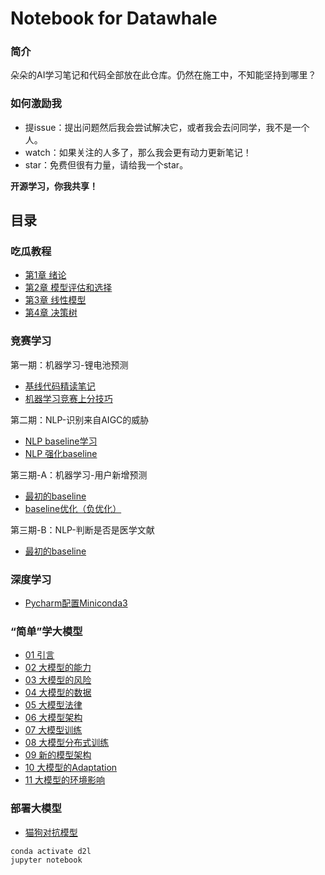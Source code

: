 # Notebook for Datawhale

### 简介

朵朵的AI学习笔记和代码全部放在此仓库。仍然在施工中，不知能坚持到哪里？

### 如何激励我

- 提issue：提出问题然后我会尝试解决它，或者我会去问同学，我不是一个人。
- watch：如果关注的人多了，那么我会更有动力更新笔记！
- star：免费但很有力量，请给我一个star。

**开源学习，你我共享！**

## 目录

### 吃瓜教程

* [第1章 绪论](/吃瓜教程/第1章-绪论.md)
* [第2章 模型评估和选择](/吃瓜教程/第2章-模型评估和选择.md)
* [第3章 线性模型](/吃瓜教程/第3章-线性模型.md)
* [第4章 决策树](/吃瓜教程/第4章-决策树.md)

### 竞赛学习

第一期：机器学习-锂电池预测

* [基线代码精读笔记](/竞赛笔记/机器学习/基线代码精读笔记.md)
* [机器学习竞赛上分技巧](/竞赛笔记//机器学习/机器学习竞赛上分技巧.md)

第二期：NLP-识别来自AIGC的威胁

* [NLP baseline学习](/竞赛笔记/NLP/nlp比赛baseline笔记.md)
* [NLP 强化baseline](/竞赛笔记/NLP/深度学习改进型baseline笔记.md)

第三期-A：机器学习-用户新增预测

* [最初的baseline](/竞赛笔记/机器学习/用户新增预测baseline笔记.md)
* [baseline优化（负优化）](/竞赛笔记/机器学习/用户新增预测baseline优化.md)

第三期-B：NLP-判断是否是医学文献

* [最初的baseline](/竞赛笔记/NLP/医学文献分类baseline笔记.md)

### 深度学习

* [Pycharm配置Miniconda3](/深度学习/notes/Pycharm配置Miniconda3.md)

### “简单”学大模型

* [01 引言](/《简单》学点大模型/01引言.md)
* [02 大模型的能力](/《简单》学点大模型/02大模型的能力.md)
* [03 大模型的风险](/《简单》学点大模型/03大模型的风险.md)
* [04 大模型的数据](/《简单》学点大模型/04大模型的数据.md)
* [05 大模型法律](/《简单》学点大模型/05大模型法律.md)
* [06 大模型架构](/《简单》学点大模型/06大模型架构.md)
* [07 大模型训练](/《简单》学点大模型/07大模型训练.md)
* [08 大模型分布式训练](/《简单》学点大模型/08大模型分布式训练.md)
* [09 新的模型架构](/《简单》学点大模型/09新的模型架构.md)
* [10 大模型的Adaptation](/《简单》学点大模型/10大模型的Adaptation.md)
* [11 大模型的环境影响](/《简单》学点大模型/11大模型环境影响.md)


### 部署大模型

* [猫狗对抗模型](/用免费GPU线上跑AI项目实践/猫狗对抗.md)

```
conda activate d2l
jupyter notebook
```